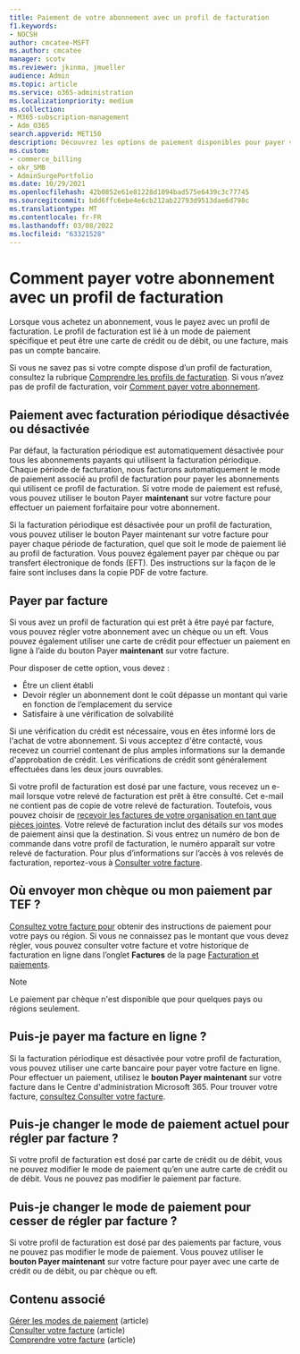 ```yaml
---
title: Paiement de votre abonnement avec un profil de facturation
f1.keywords:
- NOCSH
author: cmcatee-MSFT
ms.author: cmcatee
manager: scotv
ms.reviewer: jkinma, jmueller
audience: Admin
ms.topic: article
ms.service: o365-administration
ms.localizationpriority: medium
ms.collection:
- M365-subscription-management
- Adm_O365
search.appverid: MET150
description: Découvrez les options de paiement disponibles pour payer votre abonnement avec un profil de facturation.
ms.custom:
- commerce_billing
- okr_SMB
- AdminSurgePortfolio
ms.date: 10/29/2021
ms.openlocfilehash: 42b0852e61e81228d1094bad575e6439c3c77745
ms.sourcegitcommit: bdd6ffc6ebe4e6cb212ab22793d9513dae6d798c
ms.translationtype: MT
ms.contentlocale: fr-FR
ms.lasthandoff: 03/08/2022
ms.locfileid: "63321528"
---
```

# <a name="how-to-pay-for-your-subscription-with-a-billing-profile"></a>Comment payer votre abonnement avec un profil de facturation

Lorsque vous achetez un abonnement, vous le payez avec un profil de facturation. Le profil de facturation est lié à un mode de paiement spécifique et peut être une carte de crédit ou de débit, ou une facture, mais pas un compte bancaire.

Si vous ne savez pas si votre compte dispose d’un profil de facturation, consultez la rubrique [Comprendre les profils de facturation](manage-billing-profiles.md). Si vous n’avez pas de profil de facturation, voir [Comment payer votre abonnement](pay-for-your-subscription.md).

## <a name="paying-with-recurring-billing-turned-on-or-off"></a>Paiement avec facturation périodique désactivée ou désactivée

Par défaut, la facturation périodique est automatiquement désactivée pour tous les abonnements payants qui utilisent la facturation périodique. Chaque période de facturation, nous facturons automatiquement le mode de paiement associé au profil de facturation pour payer les abonnements qui utilisent ce profil de facturation. Si votre mode de paiement est refusé, vous pouvez utiliser le bouton Payer **maintenant** sur votre facture pour effectuer un paiement forfaitaire pour votre abonnement.

Si la facturation périodique est désactivée pour un profil de facturation, vous pouvez  utiliser le bouton Payer maintenant sur votre facture pour payer chaque période de facturation, quel que soit le mode de paiement lié au profil de facturation. Vous pouvez également payer par chèque ou par transfert électronique de fonds (EFT). Des instructions sur la façon de le faire sont incluses dans la copie PDF de votre facture.

## <a name="paying-by-invoice"></a>Payer par facture

Si vous avez un profil de facturation qui est prêt à être payé par facture, vous pouvez régler votre abonnement avec un chèque ou un eft. Vous pouvez également utiliser une carte de crédit pour effectuer un paiement en ligne à l’aide du bouton Payer **maintenant** sur votre facture.

Pour disposer de cette option, vous devez :

- Être un client établi
- Devoir régler un abonnement dont le coût dépasse un montant qui varie en fonction de l’emplacement du service
- Satisfaire à une vérification de solvabilité

Si une vérification du crédit est nécessaire, vous en êtes informé lors de l'achat de votre abonnement. Si vous acceptez d'être contacté, vous recevez un courriel contenant de plus amples informations sur la demande d'approbation de crédit. Les vérifications de crédit sont généralement effectuées dans les deux jours ouvrables.

Si votre profil de facturation est dosé par une facture, vous recevez un e-mail lorsque votre relevé de facturation est prêt à être consulté. Cet e-mail ne contient pas de copie de votre relevé de facturation. Toutefois, vous pouvez choisir de [recevoir les factures de votre organisation en tant que pièces jointes](manage-billing-notifications.md#receive-your-organizations-invoices-as-email-attachments). Votre relevé de facturation inclut des détails sur vos modes de paiement ainsi que la destination. Si vous entrez un numéro de bon de commande dans votre profil de facturation, le numéro apparaît sur votre relevé de facturation. Pour plus d’informations sur l’accès à vos relevés de facturation, reportez-vous à [Consulter votre facture](view-your-bill-or-invoice.md).

## <a name="where-do-i-send-my-check-or-eft-payment"></a>Où envoyer mon chèque ou mon paiement par TEF ?

[Consultez votre facture pour](view-your-bill-or-invoice.md) obtenir des instructions de paiement pour votre pays ou région. Si vous ne connaissez pas le montant que vous devez régler, vous pouvez consulter votre facture et votre historique de facturation en ligne dans l’onglet **Factures** de la page <a href="https://go.microsoft.com/fwlink/p/?linkid=2102895" target="_blank">Facturation et paiements</a>.

> [!NOTE]
> Le paiement par chèque n'est disponible que pour quelques pays ou régions seulement.

## <a name="can-i-pay-my-invoice-online"></a>Puis-je payer ma facture en ligne ?

Si la facturation périodique est désactivée pour votre profil de facturation, vous pouvez utiliser une carte bancaire pour payer votre facture en ligne. Pour effectuer un paiement, utilisez le **bouton Payer maintenant** sur votre facture dans le Centre d'administration Microsoft 365. Pour trouver votre facture, [consultez Consulter votre facture](view-your-bill-or-invoice.md).

## <a name="can-i-change-from-my-current-payment-method-to-paying-by-invoice"></a>Puis-je changer le mode de paiement actuel pour régler par facture ?

Si votre profil de facturation est dosé par carte de crédit ou de débit, vous ne pouvez modifier le mode de paiement qu’en une autre carte de crédit ou de débit. Vous ne pouvez pas modifier le paiement par facture.

## <a name="can-i-change-from-paying-by-invoice-to-using-a-different-payment-method"></a>Puis-je changer le mode de paiement pour cesser de régler par facture ?

Si votre profil de facturation est dosé par des paiements par facture, vous ne pouvez pas modifier le mode de paiement. Vous pouvez utiliser le **bouton Payer maintenant** sur votre facture pour payer avec une carte de crédit ou de débit, ou par chèque ou eft.

## <a name="related-content"></a>Contenu associé

[Gérer les modes de paiement](manage-payment-methods.md) (article)\
[Consulter votre facture](view-your-bill-or-invoice.md) (article)\
[Comprendre votre facture](understand-your-invoice.md) (article)
